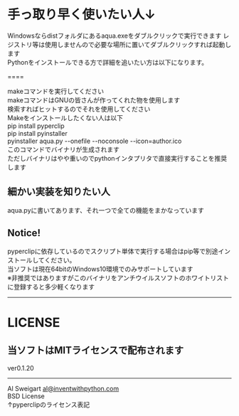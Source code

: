手っ取り早く使いたい人↓  
====
Windowsならdistフォルダにあるaqua.exeをダブルクリックで実行できます
レジストリ等は使用しませんので必要な場所に置いてダブルクリックすれば起動します  
Pythonをインストールできる方で詳細を追いたい方は以下になります。  
  
====
  
makeコマンドを実行してください  
makeコマンドはGNUの皆さんが作ってくれた物を使用します  
検索すればヒットするのでそれを使用してください  
Makeをインストールしたくない人は以下  
pip install pyperclip  
pip install pyinstaller  
pyinstaller aqua.py --onefile --noconsole --icon=author.ico  
このコマンドでバイナリが生成されます  
ただしバイナリはやや重いのでpythonインタプリタで直接実行することを推奨します  
  
  
細かい実装を知りたい人  
----
aqua.pyに書いてあります、それ一つで全ての機能をまかなっています  
  
Notice!  
----
pyperclipに依存しているのでスクリプト単体で実行する場合はpip等で別途インストールしてください。  
当ソフトは現在64bitのWindows10環境でのみサポートしています  
※非推奨ではありますがこのバイナリをアンチウイルスソフトのホワイトリストに登録すると多少軽くなります  


-------------
LICENSE
====
当ソフトはMITライセンスで配布されます
----  
ver0.1.20


  
  
-----------------------------------
Al Sweigart al@inventwithpython.com  
BSD License  
↑pyperclipのライセンス表記